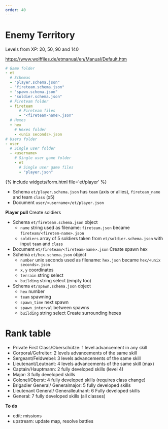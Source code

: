 ```yaml
---
order: 40
---
```


# Enemy Territory

Levels from XP: 20, 50, 90 and 140

<https://www.wolffiles.de/etmanual/en/Manual/Default.htm>
``` yml
# Game folder
- et
  # Schemas
  - "player.schema.json"
  - "fireteam.schema.json"
  - "spawn.schema.json"
  - "soldier.schema.json"
  # Fireteam folder
  - fireteam
      # Fireteam files
      - "<fireteam-name>.json"
  # Hexes
  - hex
    # Hexes folder
    - <unix seconds>.json
# Users folder
- user
  # Single user folder
  - <username>
    # Single user game folder
    - et
      # Single user game files
      - "player.json"
```

{% include widgets/form.html file='et/player' %}
- Schema `et/player.schema.json` has `team` (axis or allies), `fireteam_name` and team `class` (x5)
- Document `user/<username>/et/player.json`

**Player pull**
Create soldiers
- Schema `et/fireteam.schema.json` object
  - `name` string <fireteam-name> used as filename: `fireteam.json` became `fireteam/<firetem-name>.json`
  - `soldiers` array of 5 soldiers taken from `et/soldier.schema.json` with input `team` and `class`
- Document `et/fireteam/<fireteam-name>.json`
Create spawn hex
- Schema `et/hex.schema.json` object
  - `number` unix seconds used as filename: `hex.json` became `hex/<unix seconds>.json`
  - `x`, `y` coordinates
  - `terrain` string select
  - `building` string select (empty too)
- Schema `et/spawn.schema.json` object
  - `hex` number
  - `team` spawning
  - `spawn_time` next spawn
  - `spawn_interval` between spawns
  - `building` string select
Create surrounding hexes

# Rank table

- Private First Class/Oberschütze: 1 level advancement in any skill
- Corporal/Gefreiter: 2 levels advancements of the same skill
- Sergeant/Feldwebel: 3 levels advancements of the same skill
- Lieutenant/Leutnant: 4 levels advancements of the same skill (max)
- Captain/Hauptmann: 2 fully developed skills (level 4)
- Major: 3 fully developed skills
- Colonel/Oberst: 4 fully developed skills (requires class change)
- Brigadier General/ Generalmajor: 5 fully developed skills
- Lieutenant General/ Generalleutnant: 6 Fully developed skills
- General: 7 fully developed skills (all classes)

**To do**
- edit: missions
- upstream: update map, resolve battles